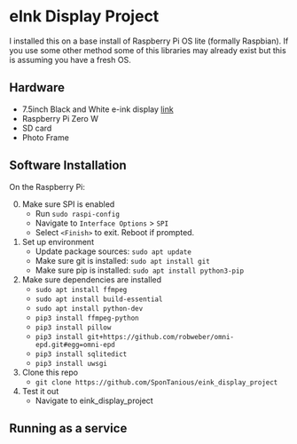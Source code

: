 # eInk Display Project
I installed this on a base install of Raspberry Pi OS lite (formally Raspbian). If you use some other method some of this libraries may already exist but this is assuming you have a fresh OS.

## Hardware
- 7.5inch Black and White e-ink display [link](https://www.waveshare.com/7.5inch-e-Paper-HAT.htm)
- Raspberry Pi Zero W
- SD card
- Photo Frame

## Software Installation
On the Raspberry Pi:

0. Make sure SPI is enabled
   * Run `sudo raspi-config`
   * Navigate to `Interface Options` > `SPI`
   * Select `<Finish>` to exit. Reboot if prompted.
1. Set up environment
   * Update package sources: `sudo apt update`
   * Make sure git is installed: `sudo apt install git`
   * Make sure pip is installed: `sudo apt install python3-pip`
2. Make sure dependencies are installed
   * `sudo apt install ffmpeg`
   * `sudo apt install build-essential`
   * `sudo apt install python-dev`
   * `pip3 install ffmpeg-python`
   * `pip3 install pillow`
   * `pip3 install git+https://github.com/robweber/omni-epd.git#egg=omni-epd`
   * `pip3 install sqlitedict`
   * `pip3 install uwsgi`
4. Clone this repo
   * `git clone https://github.com/SponTanious/eink_display_project`
5. Test it out
   * Navigate to eink_display_project

   
## Running as a service
